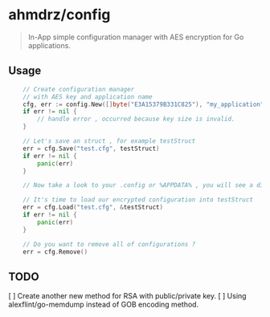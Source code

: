 # ahmdrz/config
> In-App simple configuration manager with AES encryption for Go applications.

## Usage

```go
    // Create configuration manager
    // with AES key and application name
    cfg, err := config.New([]byte("E3A15379B331C825"), "my_application")
	if err != nil {
		// handle error , occurred because key size is invalid.
	}

    // Let's save an struct , for example testStruct
    err = cfg.Save("test.cfg", testStruct)
	if err != nil {
		panic(err)
	}

    // Now take a look to your .config or %APPDATA% , you will see a directory with your application name.

    // It's time to load our encrypted configuration into testStruct
    err = cfg.Load("test.cfg", &testStruct)
	if err != nil {
		panic(err)
	}

    // Do you want to remove all of configurations ?
    err = cfg.Remove()
```

## TODO

[ ] Create another new method for RSA with public/private key.
[ ] Using alexflint/go-memdump instead of GOB encoding method.